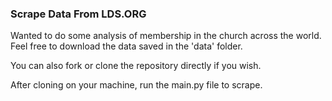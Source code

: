 ### Scrape Data From LDS.ORG

Wanted to do some analysis of membership in the church across the world. Feel free to download the data saved in the 'data' folder.

You can also fork or clone the repository directly if you wish.

After cloning on your machine, run the main.py file to scrape.
